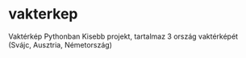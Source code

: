 # vakterkep
Vaktérkép Pythonban
Kisebb projekt, tartalmaz 3 ország vaktérképét (Svájc, Ausztria, Németország)
